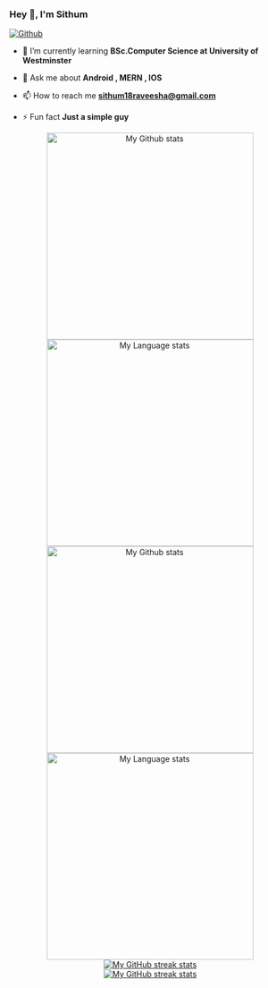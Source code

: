 ### Hey 👋, I'm Sithum

[![Github](https://img.shields.io/github/followers/sithum20210380?label=Follow&style=social)](https://github.com/sithum20210380)

- 🌱 I’m currently learning **BSc.Computer Science at University of Westminster**

- 💬 Ask me about **Android , MERN , IOS**

- 📫 How to reach me **sithum18raveesha@gmail.com**

- ⚡ Fun fact **Just a simple guy**

<!-- GRS (Light Mode) -->
<div align="center"> 
  <a href="https://github.com/sithum20210380#gh-light-mode-only">
    <img
      src="https://github-readme-stats-steel-omega.vercel.app/api?username=sithum20210380&show_icons=true&include_all_commits=true&hide_border=true&number_format=long&rank_icon=percentile&show=reviews,discussions_started,discussions_answered,prs_merged,prs_merged_percentage#gh-light-mode-only"
      alt="My Github stats"
      height="370"
    />
  </a>
  <a href="https://github.com/sithum20210380#gh-light-mode-only">
    <img
      src="https://github-readme-stats-steel-omega.vercel.app/api/top-langs/?username=sithum20210380&layout=pie&hide_border=true&langs_count=10#gh-light-mode-only"
      alt="My Language stats"
      height="370"
    />
  </a>
</div>

<!-- GRS (Dark Mode) -->
<div align="center"> 
  <a href="https://github.com/sithum20210380#gh-dark-mode-only">
    <img
      src="https://github-readme-stats-steel-omega.vercel.app/api?username=sithum20210380&show_icons=true&include_all_commits=true&icon_color=2d77dc&title_color=2d77dc&text_color=ffffff&bg_color=0d1117&hide_border=true&number_format=long&rank_icon=percentile&show=reviews,discussions_started,discussions_answered,prs_merged,prs_merged_percentage#gh-dark-mode-only"
      alt="My Github stats"
      height="370"
    />
  </a>
  <a href="https://github.com/sithum20210380#gh-dark-mode-only">
    <img
      src="https://github-readme-stats-steel-omega.vercel.app/api/top-langs/?username=sithum20210380&layout=pie&icon_color=2d77dc&title_color=2d77dc&text_color=ffffff&bg_color=0d1117&hide_border=true&langs_count=10#gh-dark-mode-only"
      alt="My Language stats"
      height="370"
    />
  </a>
</div>

<!-- Streal stats (Light mode) -->
<div align="center">
  <a href="https://github.com/sithum20210380#gh-light-mode-only">
    <img
       src="https://github-readme-streak-stats-phi-opal.vercel.app/?user=sithum20210380&locale=en&type=svg&hide_border=true&fire=2d77dc&ring=2d77dc&currStreakLabel=000000"
       alt="My GitHub streak stats"
     />
  </a>
</div>


<!-- Streal stats (Dark mode) -->
<div align="center">
  <a href="https://github.com/sithum20210380#gh-dark-mode-only">
    <img
       src="https://github-readme-streak-stats-phi-opal.vercel.app/?user=sithum20210380&background=0d1117&currStreakNum=ffffff&sideNums=ffffff&currStreakLabel=ffffff&sideLabels=ffffff&dates=ffffff&fire=2d77dc&ring=2d77dc&locale=en&type=svg&hide_border=true"
       alt="My GitHub streak stats"
     />
  </a>
</div>
